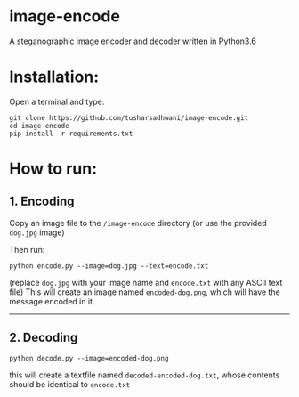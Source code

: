 # image-encode
A steganographic image encoder and decoder written in Python3.6

# Installation:
Open a terminal and type:

    git clone https://github.com/tusharsadhwani/image-encode.git
    cd image-encode
    pip install -r requirements.txt

# How to run:

## 1. Encoding 
Copy an image file to the `/image-encode` directory (or use the provided `dog.jpg` image)

Then run:

    python encode.py --image=dog.jpg --text=encode.txt
    
(replace `dog.jpg` with your image name and `encode.txt` with any ASCII text file)
This will create an image named `encoded-dog.png`, which will have the message encoded in it.

---

## 2. Decoding 

    python decode.py --image=encoded-dog.png
 
 this will create a textfile named `decoded-encoded-dog.txt`, whose contents should be identical to `encode.txt`
 
